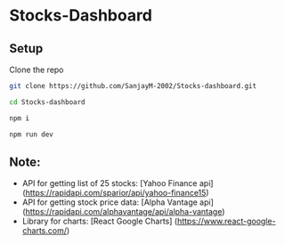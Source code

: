# Stocks-Dashboard

## Setup

Clone the repo

```bash
git clone https://github.com/SanjayM-2002/Stocks-dashboard.git
```
```bash
cd Stocks-dashboard
```
```bash
npm i
```
```bash
npm run dev
```

## Note: 
* API for getting list of 25 stocks: [Yahoo Finance api] (https://rapidapi.com/sparior/api/yahoo-finance15)
* API for getting stock price data: [Alpha Vantage api] (https://rapidapi.com/alphavantage/api/alpha-vantage)
* Library for charts: [React Google Charts] (https://www.react-google-charts.com/)
